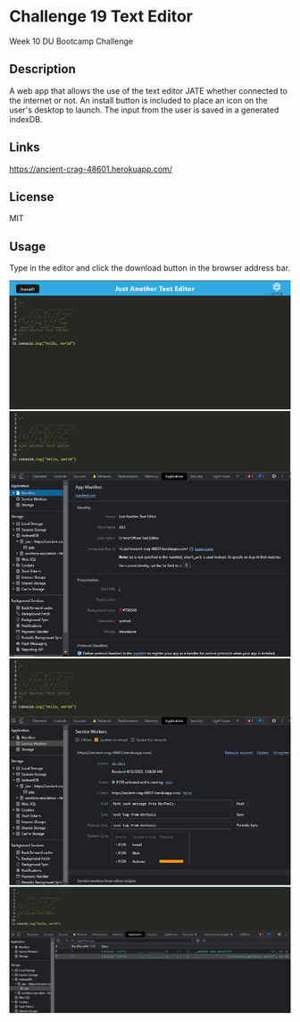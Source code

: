# Challenge 19 Text Editor

Week 10 DU Bootcamp Challenge

## Description

A web app that allows the use of the text editor JATE whether connected to the internet or not. An install button is included to place an icon on the user's desktop to launch. The input from the user is saved in a generated indexDB.

## Links

https://ancient-crag-48601.herokuapp.com/

## License

MIT

## Usage

Type in the editor and click the download button in the browser address bar.

![screenshot of editor](./assets/images/Screenshot_1.png)<br>
![screenshot of manifest in terminal](./assets/images/Screenshot_2.png)<br>
![screenshot of service workers in terminal](./assets/images/Screenshot_3.png)<br>
![screenshot of indexedDB](./assets/images/Screenshot_4.png)

